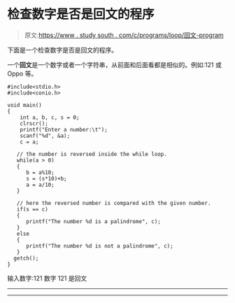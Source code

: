 # 检查数字是否是回文的程序

> 原文:[https://www . study south . com/c/programs/loop/回文-program](https://www.studytonight.com/c/programs/loop/palindrome-program)

下面是一个检查数字是否是回文的程序。

一个**回文**是一个数字或者一个字符串，从前面和后面看都是相似的。例如:121 或 Oppo 等。

```
#include<stdio.h>
#include<conio.h>

void main()
{
    int a, b, c, s = 0;
    clrscr();
    printf("Enter a number:\t");
    scanf("%d", &a);
    c = a;

   // the number is reversed inside the while loop.
   while(a > 0)
   {
      b = a%10;
      s = (s*10)+b;
      a = a/10;
   }

   // here the reversed number is compared with the given number.
   if(s == c)
   {
      printf("The number %d is a palindrome", c);
   }
   else
   {
      printf("The number %d is not a palindrome", c);
   }
  getch();
}
```

输入数字:121 数字 121 是回文

* * *

* * *